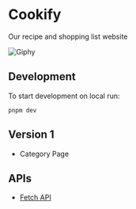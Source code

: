 # Cookify

Our recipe and shopping list website

![Giphy](https://media0.giphy.com/media/CNocEFcF9IBegtgW3q/giphy.gif?cid=ecf05e475ew1i5qpofucg8ax7cepq731g23gioh5sls0lcsq&ep=v1_gifs_search&rid=giphy.gif&ct=g)

## Development

To start development on local run:

```shell
pnpm dev
```

## Version 1

- Category Page

## APIs

- [Fetch API](https://developer.mozilla.org/en-US/docs/Web/API/Fetch_API)
